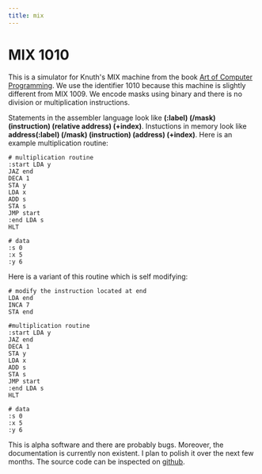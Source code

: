 ```yaml
---
title: mix
---
```


# MIX 1010





This is a simulator for Knuth\'s MIX machine from the book [Art of Computer Programming](https://en.wikipedia.org/wiki/The_Art_of_Computer_Programming). We use the identifier 1010 because this machine is slightly different from MIX 1009. We encode masks using binary and there is no division or multiplication instructions.

<div id="mix1"></div>
<script>
    var node = document.getElementById('mix1');
    var app = Elm.Main.embed(node);
</script>

Statements in the assembler language look like **(:label) (/mask) (instruction) (relative address) (+index)**. Instuctions in memory look like **address(:label) (/mask) (instruction) (address) (+index)**. Here is an example multiplication routine:

```{.algorithm}
# multiplication routine
:start LDA y
JAZ end
DECA 1
STA y
LDA x
ADD s
STA s
JMP start
:end LDA s
HLT

# data
:s 0
:x 5
:y 6
```

Here is a variant of this routine which is self modifying:
```{.algorithm}
# modify the instruction located at end
LDA end
INCA 7
STA end

#multiplication routine
:start LDA y
JAZ end
DECA 1
STA y
LDA x
ADD s
STA s
JMP start
:end LDA s
HLT

# data
:s 0
:x 5
:y 6
```

This is alpha software and there are probably bugs. Moreover, the documentation is currently non existent. I plan to polish it over the next few months. The source code can be inspected on [github](https://github.com/danielbarter/elm-mix).

